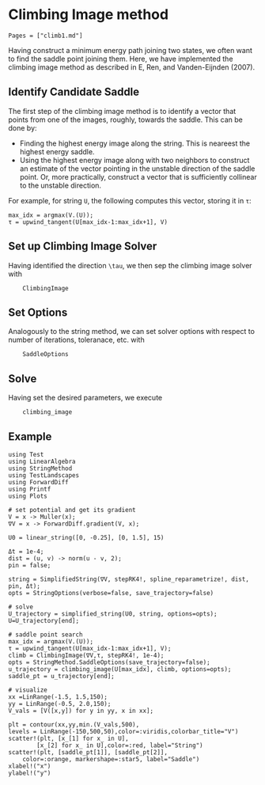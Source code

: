 # Climbing Image method

```@contents
Pages = ["climb1.md"]
```

Having construct a minimum energy path joining two states, we often want to find the saddle point joining them.  Here, we have implemented the climbing image method as described in E, Ren, and Vanden-Eijnden (2007).

## Identify Candidate Saddle
The first step of the climbing image method is to identify a vector that points from one of the images, roughly, towards the saddle.  This can be done by:
* Finding the highest energy image along the string.  This is neareest the highest energy saddle.
* Using the highest energy image along with two neighbors to construct an
  estimate of the vector pointing in the unstable direction of the saddle point.
  Or, more practically, construct a vector that is sufficiently collinear to the
  unstable direction.

For example, for string `U`, the following computes this vector, storing it in `τ`:
```
max_idx = argmax(V.(U));
τ = upwind_tangent(U[max_idx-1:max_idx+1], V)
```


## Set up Climbing Image Solver
Having identified the direction ``\tau``, we then sep the climbing image solver with
```@docs
    ClimbingImage
```

## Set Options
Analogously to the string method, we can set solver options with respect to number of iterations, toleranace, etc. with
```@docs
    SaddleOptions
```

## Solve
Having set the desired parameters, we execute
```@docs
    climbing_image
```

## Example
```@example
using Test
using LinearAlgebra
using StringMethod
using TestLandscapes
using ForwardDiff
using Printf
using Plots

# set potential and get its gradient
V = x -> Muller(x);
∇V = x -> ForwardDiff.gradient(V, x);

U0 = linear_string([0, -0.25], [0, 1.5], 15)

Δt = 1e-4;
dist = (u, v) -> norm(u - v, 2);
pin = false;

string = SimplifiedString(∇V, stepRK4!, spline_reparametrize!, dist, pin, Δt);
opts = StringOptions(verbose=false, save_trajectory=false)

# solve
U_trajectory = simplified_string(U0, string, options=opts);
U=U_trajectory[end];

# saddle point search
max_idx = argmax(V.(U));
τ = upwind_tangent(U[max_idx-1:max_idx+1], V);
climb = ClimbingImage(∇V,τ, stepRK4!, 1e-4);
opts = StringMethod.SaddleOptions(save_trajectory=false);
u_trajectory = climbing_image(U[max_idx], climb, options=opts);
saddle_pt = u_trajectory[end];

# visualize
xx =LinRange(-1.5, 1.5,150);
yy = LinRange(-0.5, 2.0,150);
V_vals = [V([x,y]) for y in yy, x in xx];

plt = contour(xx,yy,min.(V_vals,500),
levels = LinRange(-150,500,50),color=:viridis,colorbar_title="V")
scatter!(plt, [x_[1] for x_ in U],  
        [x_[2] for x_ in U],color=:red, label="String")
scatter!(plt, [saddle_pt[1]], [saddle_pt[2]], 
    color=:orange, markershape=:star5, label="Saddle")
xlabel!("x")
ylabel!("y")
```